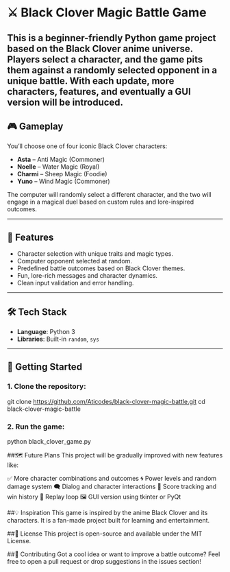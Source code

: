  # ⚔️ Black Clover Magic Battle Game

This is a beginner-friendly Python game project based on the Black Clover anime universe. Players select a character, and the game pits them against a randomly selected opponent in a unique battle. With each update, more characters, features, and eventually a GUI version will be introduced.
---

## 🎮 Gameplay

You’ll choose one of four iconic Black Clover characters:

- **Asta** – Anti Magic (Commoner)
- **Noelle** – Water Magic (Royal)
- **Charmi** – Sheep Magic (Foodie)
- **Yuno** – Wind Magic (Commoner)

The computer will randomly select a different character, and the two will engage in a magical duel based on custom rules and lore-inspired outcomes.

---

## 🧠 Features

- Character selection with unique traits and magic types.
- Computer opponent selected at random.
- Predefined battle outcomes based on Black Clover themes.
- Fun, lore-rich messages and character dynamics.
- Clean input validation and error handling.

---

## 🛠️ Tech Stack

- **Language**: Python 3
- **Libraries**: Built-in `random`, `sys`

---

## 🚀 Getting Started

### 1. Clone the repository:
git clone https://github.com/Aticodes/black-clover-magic-battle.git
cd black-clover-magic-battle

### 2. Run the game:
python black_clover_game.py

##🗺️ Future Plans
This project will be gradually improved with new features like:

✅ More character combinations and outcomes
🌀 Power levels and random damage system
🗨️ Dialog and character interactions
💾 Score tracking and win history
🔁 Replay loop
🖼️ GUI version using tkinter or PyQt

##💡 Inspiration
This game is inspired by the anime Black Clover and its characters. It is a fan-made project built for learning and entertainment.

##📜 License
This project is open-source and available under the MIT License.

##🙌 Contributing
Got a cool idea or want to improve a battle outcome?
Feel free to open a pull request or drop suggestions in the issues section!
